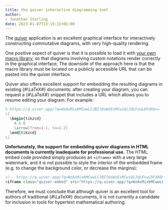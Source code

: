 ```yaml
---
title: the quiver interactive diagramming tool
author:
- Jonathan Sterling
date: 2023-01-07T13:15:11+01:00
---
```


The [quiver](https://q.uiver.app/) application is an excellent graphical interface for interactively constructing commutative diagrams, with very high-quality rendering.

One positive aspect of quiver is that it is possible to load it with [your own macro library](tfmt-000F), so that diagrams involving custom notations render correctly in the graphical interface. The downside of the approach here is that the macro library must be located on a publicly accessible URL that can be pasted into the quiver interface.

Quiver also offers excellent support for embedding the resulting diagrams in existing {#\LaTeX#} documents: after creating your diagram, you can request a {#\LaTeX#} snippet that includes a URL which allows you to resume editing your diagram. For example:

```latex
% https://q.uiver.app/?q=WzAsMixbMCwwLCJBIl0sWzEsMCwiQiJdLFswLDFdXQ==
\[
  \begin{tikzcd}
    A & B
    \arrow[from=1-1, to=1-2]
  \end{tikzcd}
\]
```

**Unfortunately, the support for embedding quiver diagrams in HTML documents is currently inadequate for professional use.** The HTML embed code provided simply produces an `<iframe>` with a very large watermark, and it is not possible to style the interior of the embedded frame (e.g. to change the background color, or decrease the margins):
```html
<!-- https://q.uiver.app/?q=WzAsMixbMCwwLCJBIl0sWzEsMCwiQiJdLFswLDFdXQ== -->
<iframe class="quiver-embed" src="https://q.uiver.app/?q=WzAsMixbMCwwLCJBIl0sWzEsMCwiQiJdLFswLDFdXQ==&embed" width="304" height="176" style="border-radius: 8px; border: none;"></iframe>
```

Therefore, we must conclude that although quiver is an excellent tool for authors of traditional {#\LaTeX#} documents, it is not currently a candidate for inclusion in tools for hypertext mathematical authoring.
